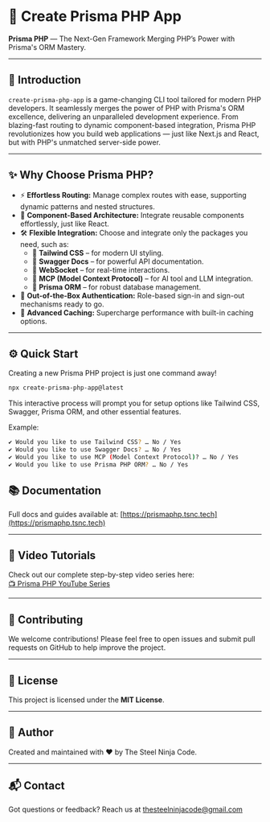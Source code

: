# 🚀 Create Prisma PHP App

**Prisma PHP** — The Next-Gen Framework Merging PHP’s Power with Prisma's ORM Mastery.

---

## 📖 Introduction

`create-prisma-php-app` is a game-changing CLI tool tailored for modern PHP developers. It seamlessly merges the power of PHP with Prisma's ORM excellence, delivering an unparalleled development experience. From blazing-fast routing to dynamic component-based integration, Prisma PHP revolutionizes how you build web applications — just like Next.js and React, but with PHP's unmatched server-side power.

---

## ✨ Why Choose Prisma PHP?

- ⚡ **Effortless Routing:** Manage complex routes with ease, supporting dynamic patterns and nested structures.
- 🧩 **Component-Based Architecture:** Integrate reusable components effortlessly, just like React.
- 🛠️ **Flexible Integration:** Choose and integrate only the packages you need, such as:
  - 🧁 **Tailwind CSS** – for modern UI styling.
  - 📘 **Swagger Docs** – for powerful API documentation.
  - 🔌 **WebSocket** – for real-time interactions.
  - 🧠 **MCP (Model Context Protocol)** – for AI tool and LLM integration.
  - 🚀 **Prisma ORM** – for robust database management.
- 🔐 **Out-of-the-Box Authentication:** Role-based sign-in and sign-out mechanisms ready to go.
- 🚀 **Advanced Caching:** Supercharge performance with built-in caching options.

---

## ⚙️ Quick Start

Creating a new Prisma PHP project is just one command away!

```bash
npx create-prisma-php-app@latest
```

This interactive process will prompt you for setup options like Tailwind CSS, Swagger, Prisma ORM, and other essential features.

Example:

```bash
✔ Would you like to use Tailwind CSS? … No / Yes
✔ Would you like to use Swagger Docs? … No / Yes
✔ Would you like to use MCP (Model Context Protocol)? … No / Yes
✔ Would you like to use Prisma PHP ORM? … No / Yes
```

## 📚 Documentation

Full docs and guides available at: [https://prismaphp.tsnc.tech](https://prismaphp.tsnc.tech)

---

## 🎥 Video Tutorials

Check out our complete step-by-step video series here:  
[📺 Prisma PHP YouTube Series](https://www.youtube.com/playlist?list=PLS-62wu4j8sS0Ia7ZkWHQ41W85Ice85PA)

---

## 🤝 Contributing

We welcome contributions! Please feel free to open issues and submit pull requests on GitHub to help improve the project.

---

## 📄 License

This project is licensed under the **MIT License**.

---

## 👤 Author

Created and maintained with ❤️ by The Steel Ninja Code.

---

## 📬 Contact

Got questions or feedback? Reach us at [thesteelninjacode@gmail.com](mailto:thesteelninjacode@gmail.com)
